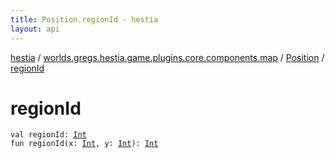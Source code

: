 ```yaml
---
title: Position.regionId - hestia
layout: api
---
```


<div class='api-docs-breadcrumbs'><a href="../../index.html">hestia</a> / <a href="../index.html">worlds.gregs.hestia.game.plugins.core.components.map</a> / <a href="index.html">Position</a> / <a href="./region-id.html">regionId</a></div>

# regionId

<div class="signature"><code><span class="keyword">val </span><span class="identifier">regionId</span><span class="symbol">: </span><a href="https://kotlinlang.org/api/latest/jvm/stdlib/kotlin/-int/index.html"><span class="identifier">Int</span></a></code></div>

<div class="signature"><code><span class="keyword">fun </span><span class="identifier">regionId</span><span class="symbol">(</span><span class="parameterName" id="worlds.gregs.hestia.game.plugins.core.components.map.Position.Companion$regionId(kotlin.Int, kotlin.Int)/x">x</span><span class="symbol">:</span>&nbsp;<a href="https://kotlinlang.org/api/latest/jvm/stdlib/kotlin/-int/index.html"><span class="identifier">Int</span></a><span class="symbol">, </span><span class="parameterName" id="worlds.gregs.hestia.game.plugins.core.components.map.Position.Companion$regionId(kotlin.Int, kotlin.Int)/y">y</span><span class="symbol">:</span>&nbsp;<a href="https://kotlinlang.org/api/latest/jvm/stdlib/kotlin/-int/index.html"><span class="identifier">Int</span></a><span class="symbol">)</span><span class="symbol">: </span><a href="https://kotlinlang.org/api/latest/jvm/stdlib/kotlin/-int/index.html"><span class="identifier">Int</span></a></code></div>
